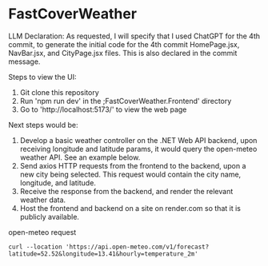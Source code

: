 # FastCoverWeather

LLM Declaration:
As requested, I will specify that I used ChatGPT for the 4th commit, to generate the initial code for the 4th commit HomePage.jsx, NavBar.jsx, and CityPage.jsx files. This is also declared in the commit message.

Steps to view the UI:
1. Git clone this repository
2. Run 'npm run dev' in the ;FastCoverWeather.Frontend' directory
3. Go to 'http://localhost:5173/' to view the web page

Next steps would be:
1. Develop a basic weather controller on the .NET Web API backend, upon receiving longitude and latitude params, it would query the open-meteo weather API. See an example below.
2. Send axios HTTP requests from the frontend to the backend, upon a new city being selected. This request would contain the city name, longitude, and latitude.
3. Receive the response from the backend, and render the relevant weather data.
4. Host the frontend and backend on a site on render.com so that it is publicly available. 

open-meteo request
```
curl --location 'https://api.open-meteo.com/v1/forecast?latitude=52.52&longitude=13.41&hourly=temperature_2m'
```
